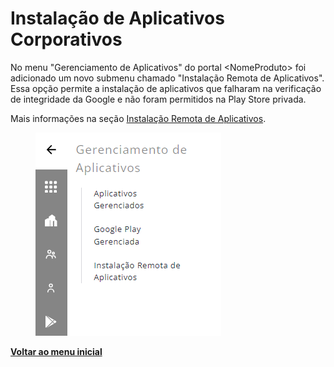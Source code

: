 # Instalação de Aplicativos Corporativos

No menu "Gerenciamento de Aplicativos" do portal \<NomeProduto> foi adicionado um novo submenu chamado "Instalação Remota de Aplicativos". Essa opção permite a instalação de aplicativos que falharam na verificação de integridade da Google e não foram permitidos na Play Store privada.

Mais informações na seção [Instalação Remota de Aplicativos](../../portal/gerenciamento-de-aplicativos/instalacao-remota-de-aplicativos.md).

<figure><img src="../../../.gitbook/assets/image (2) (1) (1) (1) (1) (1) (1) (1) (1) (1) (1) (1) (1) (1) (1) (1) (1) (1) (1) (1) (1) (1) (1) (1) (1) (1) (1) (1).png" alt=""><figcaption></figcaption></figure>

[**Voltar ao menu inicial**](./)
